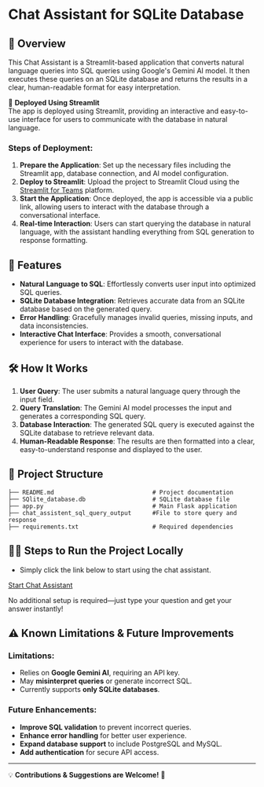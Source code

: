 # Chat Assistant for SQLite Database

##  📌 **Overview**  
This Chat Assistant is a Streamlit-based application that converts natural language queries into SQL queries using Google's Gemini AI model. It then executes these queries on an SQLite database and returns the results in a clear, human-readable format for easy interpretation.

🚀 **Deployed Using Streamlit**  
The app is deployed using Streamlit, providing an interactive and easy-to-use interface for users to communicate with the database in natural language.

### **Steps of Deployment**:
1. **Prepare the Application**: Set up the necessary files including the Streamlit app, database connection, and AI model configuration.
2. **Deploy to Streamlit**: Upload the project to Streamlit Cloud using the [Streamlit for Teams](https://streamlit.io/teams) platform.
3. **Start the Application**: Once deployed, the app is accessible via a public link, allowing users to interact with the database through a conversational interface.
4. **Real-time Interaction**: Users can start querying the database in natural language, with the assistant handling everything from SQL generation to response formatting.

## 🚀 **Features**
- **Natural Language to SQL**: Effortlessly converts user input into optimized SQL queries.
- **SQLite Database Integration**: Retrieves accurate data from an SQLite database based on the generated query.
- **Error Handling**: Gracefully manages invalid queries, missing inputs, and data inconsistencies.
- **Interactive Chat Interface**: Provides a smooth, conversational experience for users to interact with the database.


## 🛠️ **How It Works**
1. **User Query**: The user submits a natural language query through the input field.
2. **Query Translation**: The Gemini AI model processes the input and generates a corresponding SQL query.
3. **Database Interaction**: The generated SQL query is executed against the SQLite database to retrieve relevant data.
4. **Human-Readable Response**: The results are then formatted into a clear, easy-to-understand response and displayed to the user.



## 📂 Project Structure
```
├── README.md                            # Project documentation
├── SQlite_database.db                   # SQLite database file
├── app.py                               # Main Flask application
├── chat_assistent_sql_query_output      #File to store query and response
├── requirements.txt                     # Required dependencies
```

## 🏃‍♂️ Steps to Run the Project Locally

- Simply click the link below to start using the chat assistant.

[Start Chat Assistant](https://app-chatassistant-hxudf2djuweh7oxrtvybun.streamlit.app/)

No additional setup is required—just type your question and get your answer instantly!


## ⚠️ Known Limitations & Future Improvements
### Limitations:
- Relies on **Google Gemini AI**, requiring an API key.
- May **misinterpret queries** or generate incorrect SQL.
- Currently supports **only SQLite databases**.

### Future Enhancements:
- **Improve SQL validation** to prevent incorrect queries.
- **Enhance error handling** for better user experience.
- **Expand database support** to include PostgreSQL and MySQL.
- **Add authentication** for secure API access.

---
💡 **Contributions & Suggestions are Welcome!** 🚀

